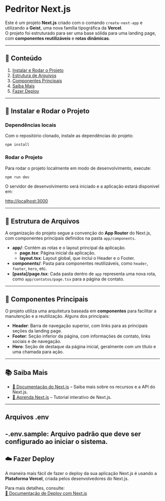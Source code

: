 # Pedritor Next.js

Este é um projeto **Next.js** criado com o comando `create-next-app` e utilizando a **Geist**, uma nova família tipográfica da **Vercel**.  
O projeto foi estruturado para ser uma base sólida para uma landing page, com **componentes reutilizáveis** e **rotas dinâmicas**.

---

## 📑 Conteúdo
1. [Instalar e Rodar o Projeto](#instalar-e-rodar-o-projeto)  
2. [Estrutura de Arquivos](#estrutura-de-arquivos)  
3. [Componentes Principais](#componentes-principais)  
4. [Saiba Mais](#saiba-mais)  
5. [Fazer Deploy](#fazer-deploy)  

---

## 🚀 Instalar e Rodar o Projeto

### Dependências locais
Com o repositório clonado, instale as dependências do projeto:

```bash
npm install
```

### Rodar o Projeto
Para rodar o projeto localmente em modo de desenvolvimento, execute:

```bash
npm run dev
```

O servidor de desenvolvimento será iniciado e a aplicação estará disponível em:

[http://localhost:3000](http://localhost:3000)

---

## 📂 Estrutura de Arquivos

A organização do projeto segue a convenção do **App Router** do Next.js, com componentes principais definidos na pasta `app/components`.

- **app/**: Contém as rotas e o layout principal da aplicação.
  - **page.tsx**: Página inicial da aplicação.
  - **layout.tsx**: Layout global, que inclui o Header e o Footer.
- **components/**: Pasta para componentes reutilizáveis, como `header`, `footer`, `hero`, etc.
- **[pasta]/page.tsx**: Cada pasta dentro de `app` representa uma nova rota, como `app/contatos/page.tsx` para a página de contato.

---

## 🧩 Componentes Principais

O projeto utiliza uma arquitetura baseada em **componentes** para facilitar a manutenção e a reutilização. Alguns dos principais:

- **Header**: Barra de navegação superior, com links para as principais seções da landing page.
- **Footer**: Seção inferior da página, com informações de contato, links sociais e de navegação.
- **Hero**: Seção de destaque da página inicial, geralmente com um título e uma chamada para ação.

---

## 📚 Saiba Mais

- [📖 Documentação do Next.js](https://nextjs.org/docs) – Saiba mais sobre os recursos e a API do Next.js.  
- [🎯 Aprenda Next.js](https://nextjs.org/learn) – Tutorial interativo de Next.js.

---

## Arquivos .env

-**.env.sample**: Arquivo padrão que deve ser configurado ao iniciar o sistema.
---
## ☁️ Fazer Deploy

A maneira mais fácil de fazer o deploy da sua aplicação Next.js é usando a **Plataforma Vercel**, criada pelos desenvolvedores do Next.js.

Para mais detalhes, consulte:  
[📄 Documentação de Deploy com Next.js](https://nextjs.org/docs/deployment)
